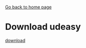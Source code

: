 [Go back to home page](index.md)

# Download udeasy

[download](https://unipv-larl.github.io/udeasy/.gitignore)